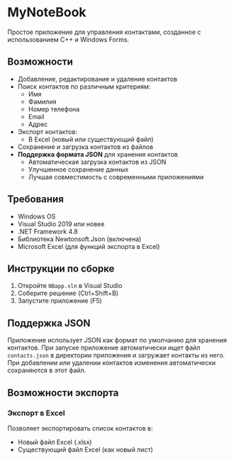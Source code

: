 # MyNoteBook

Простое приложение для управления контактами, созданное с использованием C++ и Windows Forms.

## Возможности

- Добавление, редактирование и удаление контактов
- Поиск контактов по различным критериям:
  - Имя
  - Фамилия
  - Номер телефона
  - Email
  - Адрес
- Экспорт контактов:
  - В Excel (новый или существующий файл)
- Сохранение и загрузка контактов из файлов
- **Поддержка формата JSON** для хранения контактов
  - Автоматическая загрузка контактов из JSON
  - Улучшенное сохранение данных
  - Лучшая совместимость с современными приложениями

## Требования

- Windows OS
- Visual Studio 2019 или новее
- .NET Framework 4.8
- Библиотека Newtonsoft.Json (включена)
- Microsoft Excel (для функций экспорта в Excel)

## Инструкции по сборке

1. Откройте `NBapp.sln` в Visual Studio
2. Соберите решение (Ctrl+Shift+B)
3. Запустите приложение (F5)

## Поддержка JSON

Приложение использует JSON как формат по умолчанию для хранения контактов. При запуске приложение автоматически ищет файл `contacts.json` в директории приложения и загружает контакты из него. При добавлении или удалении контактов изменения автоматически сохраняются в этот файл.

## Возможности экспорта

### Экспорт в Excel
Позволяет экспортировать список контактов в:
- Новый файл Excel (.xlsx)
- Существующий файл Excel (как новый лист) 